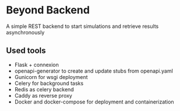 # Beyond Backend
A simple REST backend to start simulations and retrieve results asynchronously

## Used tools
* Flask + connexion
* openapi-generator to create and update stubs from openapi.yaml
* Gunicorn for wsgi deployment
* Celery for background tasks
* Redis as celery backend
* Caddy as reverse proxy
* Docker and docker-compose for deployment and containerization